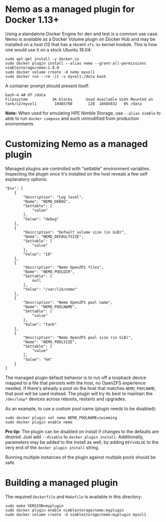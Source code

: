 # Nemo as a managed plugin for Docker 1.13+
Using a standalone Docker Engine for dev and test is a common use case. Nemo is available as a Docker Volume plugin on Docker Hub and may be installed on a host OS that has a recent `zfs.ko` kernel module. This is how one would use it on a stock Ubuntu 18.04:

```
sudo apt-get install -y docker.io
sudo docker plugin install --alias nemo --grant-all-permissions nimblestorage/nemo:1.0.0
sudo docker volume create -d nemo myvol1
sudo docker run --rm -it -v myvol1:/data bash
```
A container prompt should present itself:
```
bash-4.4# df /data
Filesystem           1K-blocks      Used Available Use% Mounted on
tank/v2/myvol1        10485760       128  10485632   0% /data
```
**Note:** When used for emulating HPE Nimble Storage, use `--alias nimble` to able to run `docker compose` and such unmodified from production environments.

# Customizing Nemo as a managed plugin
Managed plugins are controlled with "settable" environment variables. Inspecting the plugin once it's installed on the host reveals a few self explanatory options:

```
"Env": [
    {
        "Description": "Log level",
        "Name": "NEMO_DEBUG",
        "Settable": [
            "value"
        ],
        "Value": "debug"
    },
    {
        "Description": "Default volume size (in GiB)",
        "Name": "NEMO_DEFAULTSIZE",
        "Settable": [
            "value"
        ],
        "Value": "10"
    },
    {
        "Description": "Nemo OpenZFS files",
        "Name": "NEMO_POOLDIR",
        "Settable": [
            null
        ],
        "Value": "/var/lib/nemo"
    },
    {
        "Description": "Nemo OpenZFS pool name",
        "Name": "NEMO_POOLNAME",
        "Settable": [
            "value"
        ],
        "Value": "tank"
    },
    {
        "Description": "Nemo OpenZFS pool size (in GiB)",
        "Name": "NEMO_POOLSIZE",
        "Settable": [
            "value"
        ],
        "Value": "64"
    }
]
```

The managed plugin default behavior is to run off a loopback device mapped to a file that persists with the host, no OpenZFS experience needed. If there's already a pool on the host that matches `NEMO_POOLNAME`, that pool will be used instead. The plugin will try its best to maintain the `/dev/loop*` devices across reboots, restarts and upgrades. 

As an example, to use a custom pool name (plugin needs to be disabled):
```
sudo docker plugin set nemo NEMO_POOLNAME=zwimming
sudo docker plugin enable nemo
```

**Pro tip:** The plugin can be disabled on install if changes to the defaults are desired. Just add `--disable` to `docker plugin install`. Additionally, parameters may be added to the install as well, by adding `KEY=VALUE` to the very end of the `docker plugin install` string.

Running multiple instances of the plugin against multiple pools should be safe.

# Building a managed plugin
The required `Dockerfile` and `Makefile` is available in this directory:
```
sudo make VERSION=myplugin
sudo docker plugin enable nimblestorage/nemo:myplugin
sudo docker volume create -d nimblestorage/nemo:myplugin myvol1
```
